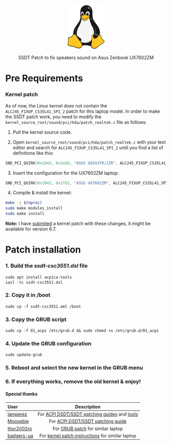 <p align="center">
  <img src="tux.svg" width="120" alt="Tux" />
</p>

<p align="center">SSDT Patch to fix speakers sound on Asus Zenbook UX7602ZM<br/></p>

# Pre Requirements

### Kernel patch

As of now, the Linux kernel does not contain the `ALC245_FIXUP_CS35L41_SPI_2` patch for this laptop model. In order to make the SSDT patch work, you need to modify the `kernel_source_root/sound/pci/hda/patch_realtek.c` file as follows:

1. Pull the kernel source code.

2. Open `kernel_source_root/sound/pci/hda/patch_realtek.c` with your text editor and search for `ALC245_FIXUP_CS35L41_SPI_2` until you find a list of definitions like this:

```c
SND_PCI_QUIRK(0x1043, 0x3a50, "ASUS G834JYR/JZR", ALC245_FIXUP_CS35L41_SPI_2),
```

3. Insert the configuration for the UX7602ZM laptop:

```c
SND_PCI_QUIRK(0x1043, 0x1f62, "ASUS UX7602ZM", ALC245_FIXUP_CS35L41_SPI_2),
```

4. Compile & install the kernel:

```bash
make -j $(nproc)
sudo make modules_install
sudo make install
```

**Note:** I have [submited](https://lore.kernel.org/all/87wmutr6z3.wl-tiwai@suse.de/) a kernel patch with these changes, it might be available for version 6.7.

# Patch installation

### 1. Build the *ssdt-csc3551.dsl* file

```
sudo apt install acpica-tools
iasl -tc ssdt-csc3551.dsl
```

### 2. Copy it in /boot

```
sudo cp -f ssdt-csc3551.aml /boot
```

### 3. Copy the GRUB script

```
sudo cp -f 01_acpi /etc/grub.d && sudo chmod +x /etc/grub.d/01_acpi
```

### 4. Update the GRUB configuration

```
sudo update-grub
```

### 5. Reboot and select the new kernel in the GRUB menu

### 6. If everything works, remove the old kernel & enjoy!

#### Special thanks

| User                                         |                                                                                      Description                                                                                       |
| :------------------------------------------- | :------------------------------------------------------------------------------------------------------------------------------------------------------------------------------------: |
| [lamperez](https://gist.github.com/lamperez) | For [ACPI DSDT/SSDT patching guides](https://gist.github.com/lamperez/862763881c0e1c812392b5574727f6ff) and [tools](https://gist.github.com/lamperez/d5b385bc0c0c04928211e297a69f32d7) |
| [Moooebie](https://gist.github.com/Moooebie) |                For [ACPI DSDT/SSDT patching guide](https://gist.github.com/lamperez/862763881c0e1c812392b5574727f6ff?permalink_comment_id=4582983#gistcomment-4582983)                 |
| [thor2002ro](https://github.com/thor2002ro)  |                                        For [GRUB patch](https://github.com/thor2002ro/asus_zenbook_ux3402za/tree/main/Sound) for similar laptop                                        |
| [badgers-ua](https://github.com/badgers-ua)  |                                        For [kernel patch instructions](https://github.com/badgers-ua/asus_zenbook_ux5304va_sound) for similar laptop                                        |

